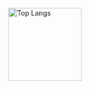 <p align="left"> 
  <img alt="Top Langs" height="150px" src="https://github-readme-stats.vercel.app/api/top-langs/?username=0xnaoki&layout=compact&show_icons=true&theme=onedark" />
</p>
